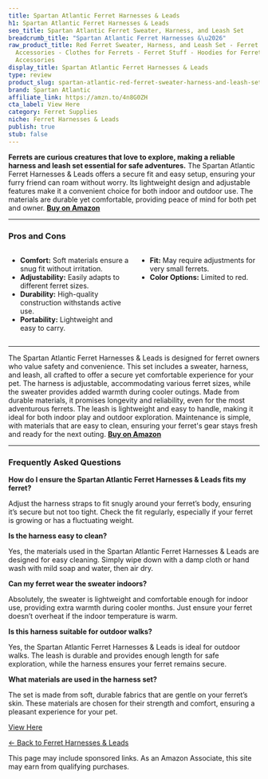 ```yaml
---
title: Spartan Atlantic Ferret Harnesses & Leads
h1: Spartan Atlantic Ferret Harnesses & Leads
seo_title: Spartan Atlantic Ferret Sweater, Harness, and Leash Set
breadcrumb_title: "Spartan Atlantic Ferret Harnesses &\u2026"
raw_product_title: Red Ferret Sweater, Harness, and Leash Set - Ferret Clothes- Ferret
  Accessories - Clothes for Ferrets - Ferret Stuff - Hoodies for Ferrets - Ferret
  Accessories
display_title: Spartan Atlantic Ferret Harnesses & Leads
type: review
product_slug: spartan-atlantic-red-ferret-sweater-harness-and-leash-set-ferret-clothe-aea3aa67
brand: Spartan Atlantic
affiliate_link: https://amzn.to/4n8G0ZH
cta_label: View Here
category: Ferret Supplies
niche: Ferret Harnesses & Leads
publish: true
stub: false
---
```


<div id="intro" class="full-width">
  <p><strong>Ferrets are curious creatures that love to explore, making a reliable harness and leash set essential for safe adventures.</strong> The Spartan Atlantic Ferret Harnesses & Leads offers a secure fit and easy setup, ensuring your furry friend can roam without worry. Its lightweight design and adjustable features make it a convenient choice for both indoor and outdoor use. The materials are durable yet comfortable, providing peace of mind for both pet and owner. <a href="https://amzn.to/4n8G0ZH" rel="nofollow sponsored noopener" target="_blank"><strong>Buy on Amazon</strong></a></p>
</div>

<hr />
<h3 id="pros-cons">Pros and Cons</h3>
<div class="pc-grid" style="display:grid;grid-template-columns:1fr 1fr;gap:16px;">
  <ul>
    <li><strong>Comfort:</strong> Soft materials ensure a snug fit without irritation.</li>
    <li><strong>Adjustability:</strong> Easily adapts to different ferret sizes.</li>
    <li><strong>Durability:</strong> High-quality construction withstands active use.</li>
    <li><strong>Portability:</strong> Lightweight and easy to carry.</li>
  </ul>
  <ul>
    <li><strong>Fit:</strong> May require adjustments for very small ferrets.</li>
    <li><strong>Color Options:</strong> Limited to red.</li>
  </ul>
</div>
<hr />

<div class="full-width">
  <p>The Spartan Atlantic Ferret Harnesses & Leads is designed for ferret owners who value safety and convenience. This set includes a sweater, harness, and leash, all crafted to offer a secure yet comfortable experience for your pet. The harness is adjustable, accommodating various ferret sizes, while the sweater provides added warmth during cooler outings. Made from durable materials, it promises longevity and reliability, even for the most adventurous ferrets. The leash is lightweight and easy to handle, making it ideal for both indoor play and outdoor exploration. Maintenance is simple, with materials that are easy to clean, ensuring your ferret's gear stays fresh and ready for the next outing. <a href="https://amzn.to/4n8G0ZH" rel="nofollow sponsored noopener" target="_blank"><strong>Buy on Amazon</strong></a></p>
</div>

<hr />
<h3 id="faqs">Frequently Asked Questions</h3>

<p><strong>How do I ensure the Spartan Atlantic Ferret Harnesses & Leads fits my ferret?</strong></p>
<p>Adjust the harness straps to fit snugly around your ferret’s body, ensuring it’s secure but not too tight. Check the fit regularly, especially if your ferret is growing or has a fluctuating weight.</p>

<p><strong>Is the harness easy to clean?</strong></p>
<p>Yes, the materials used in the Spartan Atlantic Ferret Harnesses & Leads are designed for easy cleaning. Simply wipe down with a damp cloth or hand wash with mild soap and water, then air dry.</p>

<p><strong>Can my ferret wear the sweater indoors?</strong></p>
<p>Absolutely, the sweater is lightweight and comfortable enough for indoor use, providing extra warmth during cooler months. Just ensure your ferret doesn’t overheat if the indoor temperature is warm.</p>

<p><strong>Is this harness suitable for outdoor walks?</strong></p>
<p>Yes, the Spartan Atlantic Ferret Harnesses & Leads is ideal for outdoor walks. The leash is durable and provides enough length for safe exploration, while the harness ensures your ferret remains secure.</p>

<p><strong>What materials are used in the harness set?</strong></p>
<p>The set is made from soft, durable fabrics that are gentle on your ferret’s skin. These materials are chosen for their strength and comfort, ensuring a pleasant experience for your pet.</p>
<p><a class="btn" href="https://amzn.to/4n8G0ZH" target="_blank" rel="nofollow sponsored noopener">View Here</a></p>
<p><a href="/roundups/ferret-supplies/ferret-harnesses-leads/">← Back to Ferret Harnesses & Leads</a></p>
<aside class="disclosure">This page may include sponsored links. As an Amazon Associate, this site may earn from qualifying purchases.</aside>
